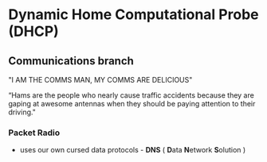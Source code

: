 # **D**ynamic **H**ome **C**omputational **P**robe (DHCP)

## Communications branch

"I AM THE COMMS MAN, MY COMMS ARE DELICIOUS"

“Hams are the people who nearly cause traffic accidents because they are gaping at awesome antennas when they should be paying attention to their driving."

### Packet Radio

* uses our own cursed data protocols - **DNS** ( **D**ata **N**etwork **S**olution )

